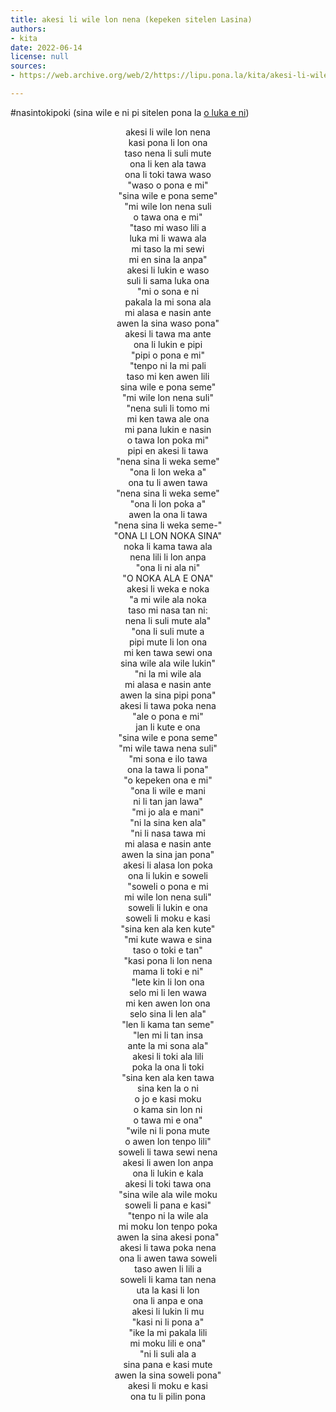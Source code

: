 ```yaml
---
title: akesi li wile lon nena (kepeken sitelen Lasina)
authors:
- kita
date: 2022-06-14
license: null
sources:
- https://web.archive.org/web/2/https://lipu.pona.la/kita/akesi-li-wile-lon-nena-kepeken-sitelen-lasina

---
```


#nasintokipoki
(sina wile e ni pi sitelen pona la [o luka e ni](https://lipu.pona.la/kita/akesi-li-wile-lon-nena-kepeken-sitelen-pona))

<div style="text-align: center;">akesi li wile lon nena<br>kasi pona li lon ona<br>taso nena li suli mute<br>ona li ken ala tawa<!--more--><br>ona li toki tawa waso<br>"waso o pona e mi"<br>"sina wile e pona seme"<br>"mi wile lon nena suli<br>o tawa ona e mi"<br>"taso mi waso lili a<br>luka mi li wawa ala<br>mi taso la mi sewi<br>mi en sina la anpa"<br>akesi li lukin e waso<br>suli li sama luka ona<br>"mi o sona e ni<br>pakala la mi sona ala<br>mi alasa e nasin ante<br>awen la sina waso pona"<br>akesi li tawa ma ante<br>ona li lukin e pipi<br>"pipi o pona e mi"<br>"tenpo ni la mi pali<br>taso mi ken awen lili<br>sina wile e pona seme"<br>"mi wile lon nena suli"<br>"nena suli li tomo mi<br>mi ken tawa ale ona<br>mi pana lukin e nasin<br>o tawa lon poka mi"<br>pipi en akesi li tawa<br>"nena sina li weka seme"<br>"ona li lon weka a"<br>ona tu li awen tawa<br>"nena sina li weka seme"<br>"ona li lon poka a"<br>awen la ona li tawa<br>"nena sina li weka seme-"<br>"ONA LI LON NOKA SINA"<br>noka li kama tawa ala<br>nena lili li lon anpa<br>"ona li ni ala ni"<br>"O NOKA ALA E ONA"<br>akesi li weka e noka<br>"a mi wile ala noka<br>taso mi nasa tan ni:<br>nena li suli mute ala"<br>"ona li suli mute a<br>pipi mute li lon ona<br>mi ken tawa sewi ona<br>sina wile ala wile lukin"<br>"ni la mi wile ala<br>mi alasa e nasin ante<br>awen la sina pipi pona"<br>akesi li tawa poka nena<br>"ale o pona e mi"<br>jan li kute e ona<br>"sina wile e pona seme"<br>"mi wile tawa nena suli"<br>"mi sona e ilo tawa<br>ona la tawa li pona"<br>"o kepeken ona e mi"<br>"ona li wile e mani<br>ni li tan jan lawa"<br>"mi jo ala e mani"<br>"ni la sina ken ala"<br>"ni li nasa tawa mi<br>mi alasa e nasin ante<br>awen la sina jan pona"<br>akesi li alasa lon poka<br>ona li lukin e soweli<br>"soweli o pona e mi<br>mi wile lon nena suli"<br>soweli li lukin e ona<br>soweli li moku e kasi<br>"sina ken ala ken kute"<br>"mi kute wawa e sina<br>taso o toki e tan"<br>"kasi pona li lon nena<br>mama li toki e ni"<br>"lete kin li lon ona<br>selo mi li len wawa<br>mi ken awen lon ona<br>selo sina li len ala"<br>"len li kama tan seme"<br>"len mi li tan insa<br>ante la mi sona ala"<br>akesi li toki ala lili<br>poka la ona li toki<br>"sina ken ala ken tawa<br>sina ken la o ni<br>o jo e kasi moku<br>o kama sin lon ni<br>o tawa mi e ona"<br>"wile ni li pona mute<br>o awen lon tenpo lili"<br>soweli li tawa sewi nena<br>akesi li awen lon anpa<br>ona li lukin e kala<br>akesi li toki tawa ona<br>"sina wile ala wile moku<br>soweli li pana e kasi"<br>"tenpo ni la wile ala<br>mi moku lon tenpo poka<br>awen la sina akesi pona"<br>akesi li tawa poka nena<br>ona li awen tawa soweli<br>taso awen li lili a<br>soweli li kama tan nena<br>uta la kasi li lon<br>ona li anpa e ona<br>akesi li lukin li mu<br>"kasi ni li pona a"<br>"ike la mi pakala lili<br>mi moku lili e ona"<br>"ni li suli ala a<br>sina pana e kasi mute<br>awen la sina soweli pona"<br>akesi li moku e kasi<br>ona tu li pilin pona</div>

